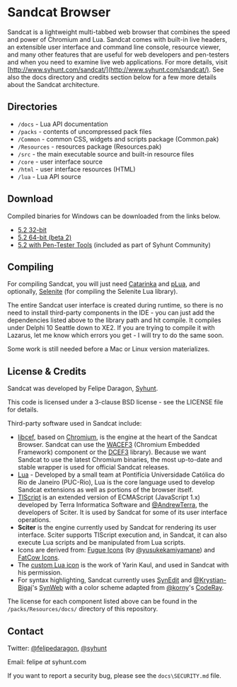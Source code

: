 # Sandcat Browser

Sandcat is a lightweight multi-tabbed web browser that combines the speed and power of Chromium and Lua. Sandcat comes with built-in live headers, an extensible user interface and command line console, resource viewer, and many other features that are useful for web developers and pen-testers and when you need to examine live web applications. For more details, visit [http://www.syhunt.com/sandcat/](http://www.syhunt.com/sandcat/). See also the docs directory and credits section below for a few more details about the Sandcat architecture.

## Directories

* `/docs` - Lua API documentation
* `/packs` - contents of uncompressed pack files
 * `/Common` - common CSS, widgets and scripts package (Common.pak)
 * `/Resources` - resources package (Resources.pak)
* `/src` - the main executable source and built-in resource files
 * `/core` - user interface source
 * `/html` - user interface resources (HTML)
 * `/lua` - Lua API source
 
## Download

Compiled binaries for Windows can be downloaded from the links below.

* [5.2 32-bit](https://syhunt.websiteseguro.com/pub/downloads/sandcat-5.2-win32.exe)
* [5.2 64-bit (beta 2)](https://syhunt.websiteseguro.com/pub/downloads/sandcat-5.2b2-win64.exe)
* [5.2 with Pen-Tester Tools](http://www.syhunt.com/en/?n=Syhunt.DownloadHybridCE) (included as part of Syhunt Community)

## Compiling

For compiling Sandcat, you will just need [Catarinka](https://github.com/felipedaragon/catarinka) and [pLua](https://github.com/felipedaragon/pLua-XE), and optionally,
 [Selenite](https://github.com/felipedaragon/selenite) (for compiling the Selenite Lua library).
 
The entire Sandcat user interface is created during runtime, so there is no need to install third-party components in the IDE - you can just add the dependencies listed above to the library path and hit compile. It compiles under Delphi 10 Seattle down to XE2. If you are trying to compile it with Lazarus, let me know which errors you get - I will try to do the same soon.

Some work is still needed before a Mac or Linux version materializes.

## License & Credits

Sandcat was developed by Felipe Daragon, [Syhunt](http://www.syhunt.com/).

This code is licensed under a 3-clause BSD license - see the LICENSE file for details.

Third-party software used in Sandcat include:

* [libcef](http://code.google.com/p/chromiumembedded), based on [Chromium](http://www.chromium.org/), is the engine at the heart of the Sandcat Browser. Sandcat can use the [WACEF3](https://bitbucket.org/WaspAce/wacef) (Chromium Embedded Framework) component or the [DCEF3](https://github.com/hgourvest/dcef3) library). Because we want Sandcat to use the latest Chromium binaries, the most up-to-date and stable wrapper is used for official Sandcat releases.
* [Lua](http://www.lua.org/) - Developed by a small team at Pontifícia Universidade Católica do Rio de Janeiro (PUC-Rio), Lua is the core language used to develop Sandcat extensions as well as portions of the browser itself.
* [TIScript](http://code.google.com/p/tiscript/) is an extended version of ECMAScript (JavaScript 1.x) developed by Terra Informatica Software and [@AndrewTerra](https://github.com/AndrewTerra), the developers of Sciter. It is used by Sandcat for some of its user interface operations.
* **Sciter** is the engine currently used by Sandcat for rendering its user interface. Sciter supports TIScript execution and, in Sandcat, it can also execute Lua scripts and be manipulated from Lua scripts.
* Icons are derived from: [Fugue Icons](https://github.com/yusukekamiyamane/fugue-icons) (by [@yusukekamiyamane](https://github.com/yusukekamiyamane/)) and [FatCow Icons](http://www.fatcow.com/free-icons).
* The [custom Lua icon](http://maurits.tv/data/garrysmod/wiki/wiki.garrysmod.com/indexbf0b.html) is the work of Yarin Kaul, and used in Sandcat with his permission.
* For syntax highlighting, Sandcat currently uses [SynEdit](http://sourceforge.net/projects/synedit/) and [@Krystian-Bigaj](https://github.com/Krystian-Bigaj)'s [SynWeb](https://code.google.com/p/synweb/) with a color scheme adapted from [@korny](https://github.com/korny)'s [CodeRay](https://github.com/rubychan/coderay).

The license for each component listed above can be found in the `/packs/Resources/docs/` directory of this repository.

## Contact

Twitter: [@felipedaragon](https://twitter.com/felipedaragon), [@syhunt](https://twitter.com/syhunt)

Email: felipe _at_ syhunt.com

If you want to report a security bug, please see the `docs\SECURITY.md` file.